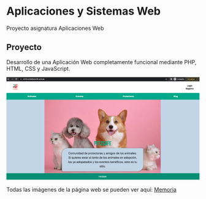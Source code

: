 # Aplicaciones y Sistemas Web
Proyecto asignatura Aplicaciones Web 

## Proyecto 
Desarrollo de una Aplicación Web completamente funcional mediante PHP, HTML, CSS y JavaScript.

<img src=./README/portada.png>  </img>

Todas las imágenes de la página web se pueden ver aquí: [Memoria](../Memoria.pdf)
